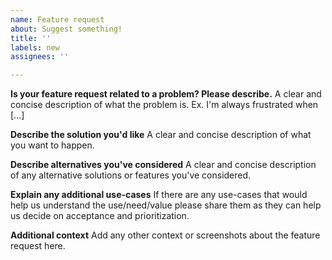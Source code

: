 ```yaml
---
name: Feature request
about: Suggest something!
title: ''
labels: new
assignees: ''

---
```


**Is your feature request related to a problem? Please describe.**
A clear and concise description of what the problem is. Ex. I'm always frustrated when [...]

**Describe the solution you'd like**
A clear and concise description of what you want to happen.

**Describe alternatives you've considered**
A clear and concise description of any alternative solutions or features you've considered.

**Explain any additional use-cases**
If there are any use-cases that would help us understand the use/need/value please share them as they can help us decide on acceptance and prioritization.

**Additional context**
Add any other context or screenshots about the feature request here.
